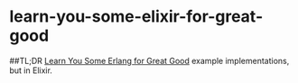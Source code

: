# learn-you-some-elixir-for-great-good

##TL;DR
[Learn You Some Erlang for Great Good](https://learnyousomeerlang.com/content)  example implementations, but in Elixir.
